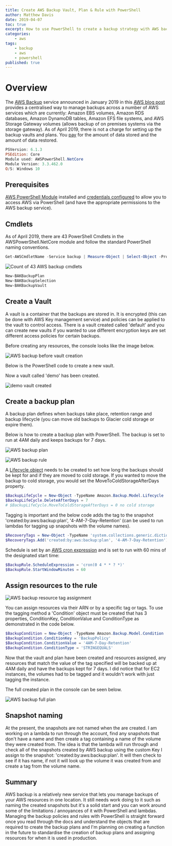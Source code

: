 ```yaml
---
title: Create AWS Backup Vault, Plan & Rule with PowerShell
author: Matthew Davis
date: 2019-04-07
toc: true
excerpt: How to use PowerShell to create a backup strategy with AWS backup.
categories:
    - aws
tags:
    - backup
    - aws
    - powershell
published: true
---
```


# Overview

The [AWS Backup] service announced in January 2019 in this [AWS blog post] provides a centralised way to manage backups across a number of AWS  services which are currently: Amazon EBS volumes, Amazon RDS databases, Amazon DynamoDB tables, Amazon EFS file systems, and AWS Storage Gateway volumes (allows backup of on premises systems via the storage gateway).
As of April 2019, there is not a charge for setting up the backup vaults and plans. You [pay] for the amount of data stored and the amount of data restored.

```powershell
PSVersion: 6.1.3
PSEdition: Core
Module used: AWSPowerShell.NetCore
Module Version: 3.3.462.0
O/S: Windows 10
```

## Prerequisites

[AWS PowerShell Module] installed and [credentials configured] to allow you to access AWS via PowerShell (and have the appropriate permissions to the AWS backup service).

## Cmdlets

As of April 2019, there are 43 PowerShell Cmdlets in the AWSPowerShell.NetCore module and follow the standard PowerShell naming conventions.

```powershell
Get-AWSCmdletName -Service backup | Measure-Object | Select-Object -Property Count
```

![Count of 43 AWS backup cmdlets](/images/aws-backup/back-cmdlets.png)

```powershell
New-BAKBackupPlan
New-BAKBackupSelection
New-BAKBackupVault
```

## Create a Vault

A vault is a container that the backups are stored in. It is encrypted (this can be done with AWS Key management service) and policies can be applied to the vault to control access. There is a vault created called 'default' and you can create new vaults if you wanted to use different encryption keys are set different access policies for certain backups.

Before creating any resources, the console looks like the image below.

![AWS backup before vault creation](/images/aws-backup/new-backup-console.png)

Below is the PowerShell code to create a new vault.

<script src="https://gist.github.com/MatthewJDavis/f975b48e1ad41a665d817c50e910658b.js"></script>

Now a vault called 'demo' has been created.

![demo vault created](/images/aws-backup/demo-vault.png)

## Create a backup plan

A backup plan defines when backups take place, retention range and backup lifecycle (you can move old backups to Glacier cold storage or expire them).

Below is how to create a backup plan with PowerShell. The backup is set to run at 4AM daily and keeps backups for 7 days.

<script src="https://gist.github.com/MatthewJDavis/3a56103be8bfd3bbd62c799625fd79c2.js"></script>

![AWS backup plan](/images/aws-backup/backup-plan.png)

![AWS backup rule](/images/aws-backup/backup-rule.png)

A [Lifecycle object] needs to be created to set how long the backups should be kept for and if they are moved to cold storage.  If you wanted to move the backup to cold storage, you would set the MoveToColdStorageAfterDays property.

```powershell
$BackupLifeCycle = New-Object -TypeName Amazon.Backup.Model.Lifecycle
$BackupLifeCycle.DeleteAfterDays = 7
# $BackupLifeCycle.MoveToColdStorageAfterDays = 0 no cold storage
```

Tagging is important and the below code adds the tag to the snapshot 'created:by:aws:backup:plan', '4-AM-7-Day-Retention' (can be used to run lambdas for tagging up snapshots with the volume names).

```powershell
$RecoveryTags = New-Object -TypeName 'system.collections.generic.dictionary[string,string]'
$RecoveryTags.Add('created:by:aws:backup:plan', '4-AM-7-Day-Retention')
```

Schedule is set by an [AWS cron expression] and is set to run with 60 mins of the designated start time:

```powershell
$BackupRule.ScheduleExpression = 'cron(0 4 * * ? *)'
$BackupRule.StartWindowMinutes = 60
```

## Assign resources to the rule

<script src="https://gist.github.com/MatthewJDavis/8d37b23e6d8bf4a5c0f9be7a8d9e99bc.js"></script>

![AWS backup resource tag assignment](/images/aws-backup/resource-tag.png)

You can assign resources via their ARN or by a specific tag or tags. To use the tagging method a 'Condition' object must be created that has 3 properties, ConditionKey, ConditionValue and ConditionType as demonstrated in the code below.

```powershell
$BackupCondition = New-Object -TypeName Amazon.Backup.Model.Condition
$BackupCondition.ConditionKey = 'BackupPolicy'
$BackupCondition.ConditionValue = '4AM-7-Day-Retention'
$BackupCondition.ConditionType = 'STRINGEQUALS'
```

Now that the vault and plan have been created and resources assigned, any resources that match the value of the tag specified will be backed up at 4AM daily and have the backups kept for 7 days. I did notice that for EC2 instances, the volumes had to be tagged and it wouldn't work with just tagging the instance.

The full created plan in the console can be seen below.

![AWS backup full plan](/images/aws-backup/full-plan.png)

## Snapshot naming

At the present, the snapshots are not named when the are created. I am working on a lambda to run through the account, find any snapshots that don't have a name and then create a tag containing a name of the volume they were created from. The idea is that the lambda will run through and check all of the snapshots created by AWS backup using the custom Key I assign to the snapshot: 'created:by:aws:backup:plan'. It will then check to see if it has name, if not it will look up the volume it was created from and create a tag from the volume name.

## Summary

AWS backup is a relatively new service that lets you manage backups of your AWS resources in one location. It still needs work doing to it such as naming the created snapshots but it's a solid start and you can work around some of the limitations / annoyances of it with PowerShell and lambdas.
Managing the backup policies and rules with PowerShell is straight forward once you read through the docs and understand the objects that are required to create the backup plans and I'm planning on creating a function in the future to standardise the creation of backup plans and assigning resources for when it is used in production.

[AWS backup]: https://aws.amazon.com/backup/
[pay]: https://aws.amazon.com/backup/pricing/
[AWS blog post]: https://aws.amazon.com/blogs/aws/aws-backup-automate-and-centrally-manage-your-backups/
[AWS PowerShell Module]: https://docs.aws.amazon.com/powershell/latest/userguide/pstools-getting-set-up-windows.html
[Credentials Configured]: https://docs.aws.amazon.com/powershell/latest/userguide/specifying-your-aws-credentials.html
[Lifecycle object]:  https://docs.aws.amazon.com/sdkfornet/v3/apidocs/items/Backup/TLifecycle.html
[AWS cron expression]: https://docs.aws.amazon.com/AmazonCloudWatch/latest/events/ScheduledEvents.html